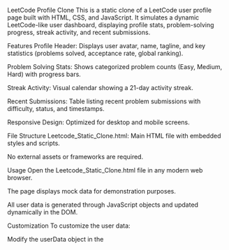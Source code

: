 LeetCode Profile Clone
This is a static clone of a LeetCode user profile page built with HTML, CSS, and JavaScript. It simulates a dynamic LeetCode-like user dashboard, displaying profile stats, problem-solving progress, streak activity, and recent submissions.

Features
Profile Header: Displays user avatar, name, tagline, and key statistics (problems solved, acceptance rate, global ranking).

Problem Solving Stats: Shows categorized problem counts (Easy, Medium, Hard) with progress bars.

Streak Activity: Visual calendar showing a 21-day activity streak.

Recent Submissions: Table listing recent problem submissions with difficulty, status, and timestamps.

Responsive Design: Optimized for desktop and mobile screens.

File Structure
Leetcode_Static_Clone.html: Main HTML file with embedded styles and scripts.

No external assets or frameworks are required.

Usage
Open the Leetcode_Static_Clone.html file in any modern web browser.

The page displays mock data for demonstration purposes.

All user data is generated through JavaScript objects and updated dynamically in the DOM.

Customization
To customize the user data:

Modify the userData object in the <script> section.

You can change the number of problems solved, streak activity, and recent submissions.

License
This project is for educational and personal use only.
